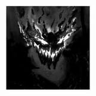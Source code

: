 <body>
  
  <link rel="stylesheet" href="style.css">
  
  <div class="imgz">
    
  <img src="https://raw.githubusercontent.com/M1R47/M1R47/main/img/106853330.jpg">
  </div>
  <!-- Project -->
</body>
